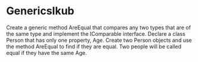 # GenericsIkub

Create a generic method AreEqual that compares any two types that are of the same type and implement the IComparable<T> interface.
Declare a class Person that has only one property, Age. Create two Person objects and use the method AreEqual to find if they are equal. 
Two people will be called equal if they have the same Age.

